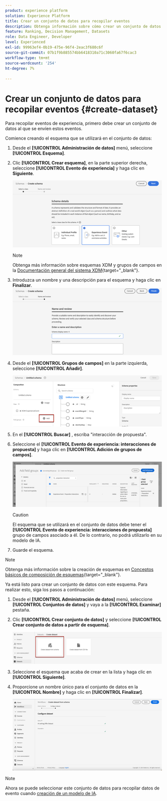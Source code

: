 ```yaml
---
product: experience platform
solution: Experience Platform
title: Crear un conjunto de datos para recopilar eventos
description: Obtenga información sobre cómo crear un conjunto de datos para recopilar eventos
feature: Ranking, Decision Management, Datasets
role: Data Engineer, Developer
level: Experienced
exl-id: 99963ef4-0b19-475e-96f4-2eac3f680c6f
source-git-commit: 07b1f9b885574bb6418310a71c3060fa67f6cac3
workflow-type: tm+mt
source-wordcount: '254'
ht-degree: 7%

---
```


# Crear un conjunto de datos para recopilar eventos {#create-dataset}

Para recopilar eventos de experiencia, primero debe crear un conjunto de datos al que se envíen estos eventos.

Comience creando el esquema que se utilizará en el conjunto de datos:

1. Desde el **[!UICONTROL Administración de datos]** menú, seleccione **[!UICONTROL Esquema]**.

1. Clic **[!UICONTROL Crear esquema]**, en la parte superior derecha, seleccione **[!UICONTROL Evento de experiencia]** y haga clic en **Siguiente**.

   ![](../assets/ai-ranking-xdm-event.png)

   >[!NOTE]
   >
   >Obtenga más información sobre esquemas XDM y grupos de campos en la [Documentación general del sistema XDM](https://experienceleague.adobe.com/docs/experience-platform/xdm/home.html?lang=es){target="_blank"}.

1. Introduzca un nombre y una descripción para el esquema y haga clic en **Finalizar**.
   ![](../assets/ai-ranking-xdm-event-2.png)

1. Desde el **[!UICONTROL Grupos de campos]** en la parte izquierda, seleccione **[!UICONTROL Añadir]**.

   ![](../assets/ai-ranking-fields-groups.png)

1. En el **[!UICONTROL Buscar]** , escriba &quot;interacción de propuesta&quot;.

1. Seleccione el **[!UICONTROL Evento de experiencia: interacciones de propuesta]** y haga clic en **[!UICONTROL Adición de grupos de campos]**.

   ![](../assets/ai-ranking-add-field-group.png)

   >[!CAUTION]
   >
   >El esquema que se utilizará en el conjunto de datos debe tener el **[!UICONTROL Evento de experiencia: interacciones de propuesta]** grupo de campos asociado a él. De lo contrario, no podrá utilizarlo en su modelo de IA.

1. Guarde el esquema.

>[!NOTE]
>
>Obtenga más información sobre la creación de esquemas en [Conceptos básicos de composición de esquemas](https://experienceleague.adobe.com/docs/experience-platform/xdm/schema/composition.html#understanding-schemas){target="_blank"}.

Ya está listo para crear un conjunto de datos con este esquema. Para realizar esto, siga los pasos a continuación:

1. Desde el **[!UICONTROL Administración de datos]** menú, seleccione **[!UICONTROL Conjuntos de datos]** y vaya a la **[!UICONTROL Examinar]** pestaña.

1. Clic **[!UICONTROL Crear conjunto de datos]** y seleccione **[!UICONTROL Crear conjunto de datos a partir de esquema]**.

   ![](../assets/ai-ranking-create-dataset-from-schema.png)

1. Seleccione el esquema que acaba de crear en la lista y haga clic en **[!UICONTROL Siguiente]**.

1. Proporcione un nombre único para el conjunto de datos en la **[!UICONTROL Nombre]** y haga clic en **[!UICONTROL Finalizar]**.

   ![](../assets/ai-ranking-dataset-name.png)

>[!NOTE]
>
>Ahora se puede seleccionar este conjunto de datos para recopilar datos de evento cuando [creación de un modelo de IA](../ranking/create-ranking-strategies.md).

